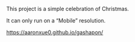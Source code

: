This project is a simple celebration of Christmas.

It can only run on a “Mobile” resolution.

https://aaronxue0.github.io/gashapon/
